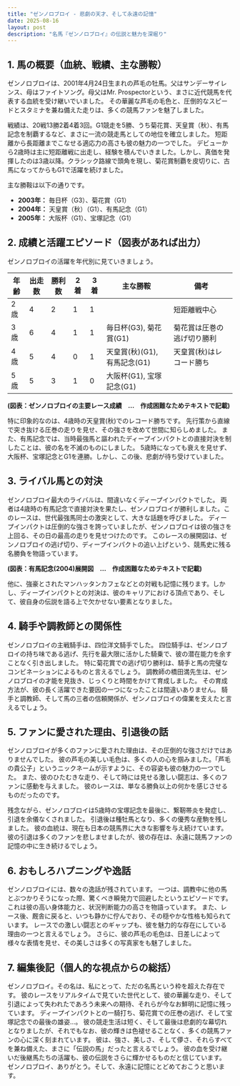 ```yaml
---
title: "ゼンノロブロイ - 悲劇の天才、そして永遠の記憶"
date: 2025-08-16
layout: post
description: "名馬『ゼンノロブロイ』の伝説と魅力を深堀り"
---
```


## 1. 馬の概要（血統、戦績、主な勝鞍）

ゼンノロブロイは、2001年4月24日生まれの芦毛の牡馬。父はサンデーサイレンス、母はファイトソング。母父はMr. Prospectorという、まさに近代競馬を代表する血統を受け継いでいました。  その華麗な芦毛の毛色と、圧倒的なスピードとスタミナを兼ね備えた走りは、多くの競馬ファンを魅了しました。

戦績は、20戦13勝2着4着3回。G1競走を5勝、うち菊花賞、天皇賞（秋）、有馬記念を制覇するなど、まさに一流の競走馬としての地位を確立しました。  短距離から長距離までこなせる適応力の高さも彼の魅力の一つでした。  デビューから2歳時は主に短距離戦に出走し、経験を積んでいきました。しかし、真価を発揮したのは3歳以降。クラシック路線で頭角を現し、菊花賞制覇を皮切りに、古馬になってからもG1で活躍を続けました。

主な勝鞍は以下の通りです。

* **2003年：**  毎日杯（G3）、菊花賞（G1）
* **2004年：**  天皇賞（秋）（G1）、有馬記念（G1）
* **2005年：**  大阪杯（G1）、宝塚記念（G1）


## 2. 成績と活躍エピソード（図表があれば出力）

ゼンノロブロイの活躍を年代別に見ていきましょう。

| 年齢 | 出走数 | 勝利数 | 2着 | 3着 | 主な勝鞍 | 備考 |
|---|---|---|---|---|---|---|
| 2歳 | 4 | 2 | 1 | 1 |  | 短距離戦中心 |
| 3歳 | 6 | 4 | 1 | 1 | 毎日杯(G3), 菊花賞(G1) | 菊花賞は圧巻の逃げ切り勝利 |
| 4歳 | 5 | 4 | 0 | 1 | 天皇賞(秋)(G1), 有馬記念(G1) | 天皇賞(秋)はレコード勝ち |
| 5歳 | 5 | 3 | 1 | 0 | 大阪杯(G1), 宝塚記念(G1) |  |


**(図表：ゼンノロブロイの主要レース成績　…　作成困難なためテキストで記載)**

特に印象的なのは、4歳時の天皇賞(秋)でのレコード勝ちです。  先行策から直線で突き抜ける圧巻の走りを見せ、その強さを改めて世間に知らしめました。  また、有馬記念では、当時最強馬と謳われたディープインパクトとの直接対決を制したことは、彼の名を不滅のものにしました。  5歳時になっても衰えを見せず、大阪杯、宝塚記念とG1を連勝。しかし、この後、悲劇が待ち受けていました。


## 3. ライバル馬との対決

ゼンノロブロイ最大のライバルは、間違いなくディープインパクトでした。  両者は4歳時の有馬記念で直接対決を果たし、ゼンノロブロイが勝利しました。このレースは、世代最強馬同士の激突として、大きな話題を呼びました。  ディープインパクトは圧倒的な強さを誇っていましたが、ゼンノロブロイは彼の強さを上回る、その日の最高の走りを見せつけたのです。  このレースの展開図は、ゼンノロブロイの逃げ切り、ディープインパクトの追い上げという、競馬史に残る名勝負を物語っています。

**(図表：有馬記念(2004)展開図　…　作成困難なためテキストで記載)**

他に、強豪とされたマンハッタンカフェなどとの対戦も記憶に残ります。しかし、ディープインパクトとの対決は、彼のキャリアにおける頂点であり、そして、彼自身の伝説を語る上で欠かせない要素となりました。


## 4. 騎手や調教師との関係性

ゼンノロブロイの主戦騎手は、四位洋文騎手でした。  四位騎手は、ゼンノロブロイの持ち味である逃げ、先行を最大限に活かした騎乗で、彼の潜在能力を余すことなく引き出しました。  特に菊花賞での逃げ切り勝利は、騎手と馬の完璧なコンビネーションによるものと言えるでしょう。  調教師の橋田満先生は、ゼンノロブロイの才能を見抜き、じっくりと時間をかけて育成しました。  その育成方法が、彼の長く活躍できた要因の一つになったことは間違いありません。  騎手と調教師、そして馬の三者の信頼関係が、ゼンノロブロイの偉業を支えたと言えるでしょう。


## 5. ファンに愛された理由、引退後の話

ゼンノロブロイが多くのファンに愛された理由は、その圧倒的な強さだけではありませんでした。  彼の芦毛の美しい毛色は、多くの人の心を掴みました。「芦毛の貴公子」というニックネームが示すように、その容姿も彼の魅力の一つでした。  また、彼のひたむきな走り、そして時には見せる激しい闘志は、多くのファンに感動を与えました。  彼のレースは、単なる勝負以上の何かを感じさせるものだったのです。

残念ながら、ゼンノロブロイは5歳時の宝塚記念を最後に、繋靭帯炎を発症し、引退を余儀なくされました。  引退後は種牡馬となり、多くの優秀な産駒を残しました。  彼の血統は、現在も日本の競馬界に大きな影響を与え続けています。  彼の引退は多くのファンを悲しませましたが、彼の存在は、永遠に競馬ファンの記憶の中に生き続けるでしょう。


## 6. おもしろハプニングや逸話

ゼンノロブロイには、数々の逸話が残されています。  一つは、調教中に他の馬とぶつかりそうになった際、驚くべき瞬発力で回避したというエピソードです。  これは彼の高い身体能力と、状況判断能力の高さを物語っています。  また、レース後、厩舎に戻ると、いつも静かに佇んでおり、その穏やかな性格も知られています。  レースでの激しい闘志とのギャップも、彼を魅力的な存在にしている理由の一つと言えるでしょう。  さらに、彼の芦毛の毛色は、日差しによって様々な表情を見せ、その美しさは多くの写真家をも魅了しました。


## 7. 編集後記（個人的な視点からの総括）

ゼンノロブロイ。その名は、私にとって、ただの名馬という枠を超えた存在です。  彼のレースをリアルタイムで見ていた世代として、彼の華麗な走り、そして引退によって失われたであろう未来への期待、それらが今なお鮮明に記憶に残っています。  ディープインパクトとの一騎打ち、菊花賞での圧巻の逃げ、そして宝塚記念での最後の雄姿…。  彼の競走生活は短く、そして最後は悲劇的な幕切れとなりましたが、それでもなお、彼の輝きは色褪せることなく、多くの競馬ファンの心に深く刻まれています。  彼は、強さ、美しさ、そして儚さ、それらすべてを兼ね備えた、まさに「伝説の馬」だったと言えるでしょう。  彼の血を受け継いだ後継馬たちの活躍も、彼の伝説をさらに輝かせるものだと信じています。  ゼンノロブロイ、ありがとう。そして、永遠に記憶にとどめておこうと思います。
